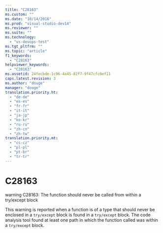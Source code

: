```yaml
---
title: "C28163"
ms.custom: ""
ms.date: "10/14/2016"
ms.prod: "visual-studio-dev14"
ms.reviewer: ""
ms.suite: ""
ms.technology: 
  - "vs-devops-test"
ms.tgt_pltfrm: ""
ms.topic: "article"
f1_keywords: 
  - "C28163"
helpviewer_keywords: 
  - "C28163"
ms.assetid: 24fecbde-1c96-4a45-82f7-9f47cfc0ef11
caps.latest.revision: 3
ms.author: "douge"
manager: "douge"
translation.priority.ht: 
  - "de-de"
  - "es-es"
  - "fr-fr"
  - "it-it"
  - "ja-jp"
  - "ko-kr"
  - "ru-ru"
  - "zh-cn"
  - "zh-tw"
translation.priority.mt: 
  - "cs-cz"
  - "pl-pl"
  - "pt-br"
  - "tr-tr"
---
```

# C28163
warning C28163: The function should never be called from within a try/except block  
  
 This warning is reported when a function is of a type that should never be enclosed in a `try/except`  block is found in a `try/except` block. The code analysis tool found at least one path in which the function called was within a `try/except` block.